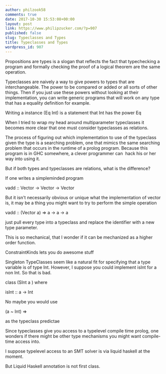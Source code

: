 ```yaml
---
author: philzook58
comments: true
date: 2017-10-30 15:53:08+00:00
layout: post
link: https://www.philipzucker.com/?p=907
published: false
slug: Typeclasses and Types
title: Typeclasses and Types
wordpress_id: 907
---
```


Propositions are types is a slogan that reflects the fact that typechecking a program and formally checking the proof of a logical theorem are the same operation.

Typeclasses are naively a way to give powers to types that are interchangeable. The power to be compared or added or all sorts of other things. Then if you just use these powers without looking at their implementation, you can write generic programs that will work on any type that has a equality definition for example.

Writing a instance (Eq Int) is a statement that Int has the power Eq

When I tried to wrap my head around multiparameter typeclasses it becomes more clear that one must consider typeclasses as relations.



The process of figuring out which implementation to use of the typeclass given the type is a searching problem, one that mimics the same searching problem that occurs in the runtime of a prolog program. Because this program is in GHC somewhere, a clever programmer can  hack his or her way into using it.

But if both types and typeclasses are relations, what is the difference?



If one writes a simpleminded program

vadd :: Vector -> Vector -> Vector

But it isn't necessarily obvious or unique what the implementation of vector is, it may be a thing you might want to try to perform the simple operation

vadd :: (Vector a) => a -> a -> a

just pull every type into a typeclass and replace the identifier with a new type parameter.

This is so mechanical, that I wonder if it can be mechanized as a higher order function.

ConstraintKinds lets you do awesome stuff

Singleton TypeClasses seem like a natural fit for specifying that a type variable is of type Int. However, I suppose you could implement isInt for a non Int. So that is bad.

class (SInt a ) where

isInt :: a -> Int



No maybe you would use

(a ~ Int) =>

as the typeclass predictae



Since typeclasses give you access to a typelevel compile time prolog, one wonders if there might be other type mechanisms you might want compile-time access into.

I suppose typelevel access to an SMT solver is via liquid haskell at the moment.

But Liquid Haskell annotation is not first class.


